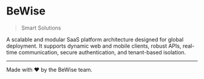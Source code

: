 # BeWise

> Smart Solutions

A scalable and modular SaaS platform architecture designed for global deployment. It supports dynamic web and mobile clients, robust APIs, real-time communication, secure authentication, and tenant-based isolation.

---

Made with ❤️ by the BeWise team.
